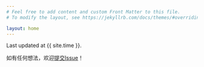 ```yaml
---
# Feel free to add content and custom Front Matter to this file.
# To modify the layout, see https://jekyllrb.com/docs/themes/#overriding-theme-defaults

layout: home
---
```


Last updated at {{ site.time }}.

如有任何想法，欢迎[提交Issue](https://github.com/qiancy98/qiancy98.github.io/issues)！
